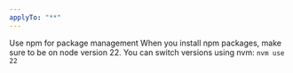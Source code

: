 ```yaml
---
applyTo: "**"
---
```


Use npm for package management
When you install npm packages, make sure to be on node version 22. You can switch versions using nvm: `nvm use 22`
